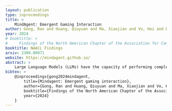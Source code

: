 ```yaml
---
layout: publication
type: inproceedings
title: >
    MindAgent: Emergent Gaming Interaction
author: Gong, Ran and Huang, Qiuyuan and Ma, Xiaojian and Vo, Hoi and Durante, Zane and Noda, Yusuke and Zheng, Zilong and Terzopoulos, Demetri and Li, Fei-Fei and Gao, Jianfeng
year: 2024
# booktitle: >
#     Findings of the North American Chapter of the Association for Computational Linguistics: NAACL-Findings
booktitle: NAACL Findings
arxiv: 2309.09971
website: https://mindagent.github.io/
abstract: >
    Large Language Models (LLMs) have the capacity of performing complex scheduling in a multi-agent system and can coordinate these agents into completing sophisticated tasks that require extensive collaboration. However, despite the introduction of numerous gaming frameworks, the community has insufficient benchmarks towards building general multi-agents collaboration infrastructure that encompass both LLM and human-NPCs collaborations. In this work, we propose a novel infrastructure - MindAgent - to evaluate planning and coordination emergent capabilities for gaming interaction. In particular, our infrastructure leverages existing gaming framework, to i) require understanding of the coordinator for a multi-agent system, ii) collaborate with human players via un-finetuned proper instructions, and iii) establish an in-context learning on few-shot prompt with feedback. Furthermore, we introduce CUISINEWORLD, a new gaming scenario and related benchmark that dispatch a multi-agent collaboration efficiency and supervise multiple agents playing the game simultaneously. We conduct comprehensive evaluations with new auto-metric CoS for calculating the collaboration efficiency. Finally, our infrastructure can be deployed into real-world gaming scenarios in a customized VR version of CUISINEWORLD and adapted in existing broader Minecraft gaming domain. We hope our findings on LLMs and the new infrastructure for general-purpose scheduling and coordination can help shed light on how such skills can be obtained by learning from large language corpora.
bibtex: >
    @inproceedings{gong2024mindagent,
        title={Mindagent: Emergent gaming interaction},
        author={Gong, Ran and Huang, Qiuyuan and Ma, Xiaojian and Vo, Hoi and Durante, Zane and Noda, Yusuke and Zheng, Zilong and Terzopoulos, Demetri and Li, Fei-Fei and Gao, Jianfeng},
        booktitle={Findings of the North American Chapter of the Association for Computational Linguistics: NAACL-Findings},
        year={2024}
    }
---
```

